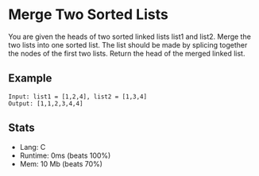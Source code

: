 # Merge Two Sorted Lists

You are given the heads of two sorted linked lists list1 and list2. Merge the two lists into one sorted list. The list should be made by splicing together the nodes of the first two lists. Return the head of the merged linked list.

## Example

```
Input: list1 = [1,2,4], list2 = [1,3,4]
Output: [1,1,2,3,4,4]
```

## Stats

- Lang: C
- Runtime: 0ms (beats 100%)
- Mem: 10 Mb (beats 70%)
